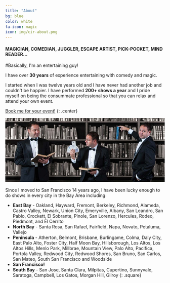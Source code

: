 ```yaml
---
title: "About"
bg: blue
color: white
fa-icon: magic
icon: img/cir-about.png
---
```


#### MAGICIAN, COMEDIAN, JUGGLER, ESCAPE ARTIST, PICK-POCKET, MIND READER...

#Basically, I'm an entertaining guy!

I have over **30 years** of experience entertaining with comedy and magic.

I started when I was twelve years old and I have never had another job and couldn't be happier. I have performed **200+ shows a year** and I pride myself on being the consummate professional so that you can relax and attend your own event.

[Book me for your event!](#contact)
{: .center}

![Magicians studying, group shot](img/funny-comedian-magician-cards-book-library.jpg)

Since I moved to San Francisco 14 years ago, I have been lucky enough to do shows in every city in the Bay Area including:

- **East Bay** - Oakland, Hayward, Fremont, Berkeley, Richmond, Alameda, Castro Valley, Newark, Union City, Emeryville, Albany, San Leandro, San Pablo, Crockett, El Sobrante, Pinole, San Lorenzo, Hercules, Rodeo, Piedmont, and El Cerrito
- **North Bay** - Santa Rosa, San Rafael, Fairfield, Napa, Novato, Petaluma, Vallejo
- **Peninsula** - Atherton, Belmont, Brisbane, Burlingame, Colma, Daly City, East Palo Alto, Foster City, Half Moon Bay, Hillsborough, Los Altos, Los Altos Hills, Menlo Park, Millbrae, Mountain View, Palo Alto, Pacifica, Portola Valley, Redwood City, Redwood Shores, San Bruno, San Carlos, San Mateo, South San Francisco and Woodside
- **San Francisco!**
- **South Bay** - San Jose, Santa Clara, Milpitas, Cupertino, Sunnyvale, Saratoga, Campbell, Los Gatos, Morgan Hill, Gilroy
{: .square}
